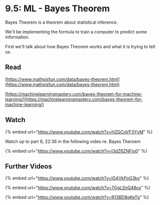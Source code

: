 # 9.5: ML - Bayes Theorem

Bayes Theorem is a theorem about statistical inference.

We'll be implementing the formula to train a computer to predict some information.

First we'll talk about how Bayes Theorem works and what it is trying to tell us.

## Read

[https://www.mathsisfun.com/data/bayes-theorem.html](https://www.mathsisfun.com/data/bayes-theorem.html)

[https://machinelearningmastery.com/bayes-theorem-for-machine-learning/](https://machinelearningmastery.com/bayes-theorem-for-machine-learning/)

## Watch

{% embed url="https://www.youtube.com/watch?v=HZGCoVF3YvM" %}

Watch up to part 6, 22:36 in the following video re. Bayes Theroem

{% embed url="https://www.youtube.com/watch?v=l3dZ6ZNFjo0" %}

## Further Videos

{% embed url="https://www.youtube.com/watch?v=lG4VkPoG3ko" %}

{% embed url="https://www.youtube.com/watch?v=7GgLSnQ48os" %}

{% embed url="https://www.youtube.com/watch?v=R13BD8qKeTg" %}







